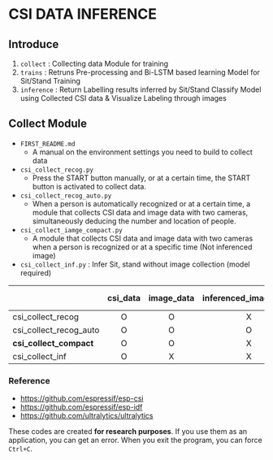 # CSI DATA INFERENCE
## Introduce 
1. `collect` : Collecting data Module for training
2. `trains` : Retruns Pre-processing and Bi-LSTM based learning Model for Sit/Stand Training
3. `inference` : Return Labelling results inferred by Sit/Stand Classify Model using Collected CSI data & Visualize Labeling through images


## Collect Module
- `FIRST_README.md`
  - A manual on the environment settings you need to build to collect data
- `csi_collect_recog.py`
  - Press the START button manually, or at a certain time, the START button is activated to collect data.
- `csi_collect_recog_auto.py`
  - When a person is automatically recognized or at a certain time, a module that collects CSI data and image data with two cameras, simultaneously deducing the number and location of people.
- `csi_collect_iamge_compact.py`
  - A module that collects CSI data and image data with two cameras when a person is recognized or at a specific time (Not inferenced image)
- `csi_collect_inf.py` : Infer Sit, stand without image collection (model required)

||csi_data|image_data|inferenced_image_data|passive active|Automatic Inference|
|---|:---:|:---:|:---:|:---:|:---:|
|csi_collect_recog|O|O|X|O|X|
|csi_collect_recog_auto|O|O|O|O|O|
|**csi_collect_compact**|O|O|X|O|X|
|csi_collect_inf|O|X|X|X|X|

### Reference
- https://github.com/espressif/esp-csi
- https://github.com/espressif/esp-idf
- https://github.com/ultralytics/ultralytics

These codes are created **for research purposes**. If you use them as an application, you can get an error. When you exit the program, you can force `Ctrl+C`.





